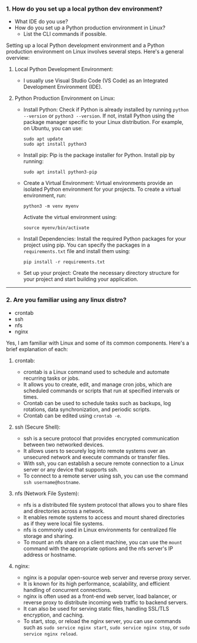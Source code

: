 ### 1. How do you set up a local python dev environment?  
- What IDE do you use?
- How do you set up a Python production environment in Linux?
  - List the CLI commands if possible.


Setting up a local Python development environment and a Python production environment on Linux involves several steps. Here's a general overview:

1. Local Python Development Environment:
     - I usually use Visual Studio Code (VS Code) as an Integrated Development Environment (IDE).
       
2. Python Production Environment on Linux:
   - Install Python: Check if Python is already installed by running `python --version` or `python3 --version`. If not, install Python using the package manager specific to your Linux distribution. For example, on Ubuntu, you can use:
     ```
     sudo apt update
     sudo apt install python3
     ```
   - Install pip: Pip is the package installer for Python. Install pip by running:
     ```
     sudo apt install python3-pip
     ```
   - Create a Virtual Environment: Virtual environments provide an isolated Python environment for your projects. To create a virtual environment, run:
     ```
     python3 -m venv myenv
     ```
     Activate the virtual environment using:
     ```
     source myenv/bin/activate
     ```
   - Install Dependencies: Install the required Python packages for your project using pip. You can specify the packages in a `requirements.txt` file and install them using:
     ```
     pip install -r requirements.txt
     ```
   - Set up your project: Create the necessary directory structure for your project and start building your application.

---
### 2. Are you familiar using any linux distro?
- crontab
- ssh
- nfs
- nginx



Yes, I am familiar with Linux and some of its common components. Here's a brief explanation of each:

1. crontab:
   - crontab is a Linux command used to schedule and automate recurring tasks or jobs.
   - It allows you to create, edit, and manage cron jobs, which are scheduled commands or scripts that run at specified intervals or times.
   - Crontab can be used to schedule tasks such as backups, log rotations, data synchronization, and periodic scripts.
   - Crontab can be edited using `crontab -e`.

2. ssh (Secure Shell):
   - ssh is a secure protocol that provides encrypted communication between two networked devices.
   - It allows users to securely log into remote systems over an unsecured network and execute commands or transfer files.
   - With ssh, you can establish a secure remote connection to a Linux server or any device that supports ssh.
   - To connect to a remote server using ssh, you can use the command `ssh username@hostname`.

3. nfs (Network File System):
   - nfs is a distributed file system protocol that allows you to share files and directories across a network.
   - It enables remote systems to access and mount shared directories as if they were local file systems.
   - nfs is commonly used in Linux environments for centralized file storage and sharing.
   - To mount an nfs share on a client machine, you can use the `mount` command with the appropriate options and the nfs server's IP address or hostname.

4. nginx:
   - nginx is a popular open-source web server and reverse proxy server.
   - It is known for its high performance, scalability, and efficient handling of concurrent connections.
   - nginx is often used as a front-end web server, load balancer, or reverse proxy to distribute incoming web traffic to backend servers.
   - It can also be used for serving static files, handling SSL/TLS encryption, and caching.
   - To start, stop, or reload the nginx server, you can use commands such as `sudo service nginx start`, `sudo service nginx stop`, or `sudo service nginx reload`.
